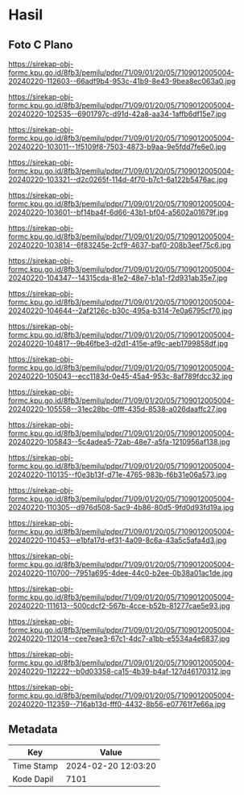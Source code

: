# Hasil

## Foto C Plano

https://sirekap-obj-formc.kpu.go.id/8fb3/pemilu/pdpr/71/09/01/20/05/7109012005004-20240220-112603--66adf9b4-953c-41b9-8e43-9bea8ec063a0.jpg

https://sirekap-obj-formc.kpu.go.id/8fb3/pemilu/pdpr/71/09/01/20/05/7109012005004-20240220-102535--6901797c-d91d-42a8-aa34-1affb6df15e7.jpg

https://sirekap-obj-formc.kpu.go.id/8fb3/pemilu/pdpr/71/09/01/20/05/7109012005004-20240220-103011--1f5109f8-7503-4873-b9aa-9e5fdd7fe6e0.jpg

https://sirekap-obj-formc.kpu.go.id/8fb3/pemilu/pdpr/71/09/01/20/05/7109012005004-20240220-103321--d2c0265f-114d-4f70-b7c1-6a122b5476ac.jpg

https://sirekap-obj-formc.kpu.go.id/8fb3/pemilu/pdpr/71/09/01/20/05/7109012005004-20240220-103601--bf14ba4f-6d66-43b1-bf04-a5602a01679f.jpg

https://sirekap-obj-formc.kpu.go.id/8fb3/pemilu/pdpr/71/09/01/20/05/7109012005004-20240220-103814--6f83245e-2cf9-4637-baf0-208b3eef75c6.jpg

https://sirekap-obj-formc.kpu.go.id/8fb3/pemilu/pdpr/71/09/01/20/05/7109012005004-20240220-104347--14315cda-81e2-48e7-b1a1-f2d931ab35e7.jpg

https://sirekap-obj-formc.kpu.go.id/8fb3/pemilu/pdpr/71/09/01/20/05/7109012005004-20240220-104644--2af2126c-b30c-495a-b314-7e0a6795cf70.jpg

https://sirekap-obj-formc.kpu.go.id/8fb3/pemilu/pdpr/71/09/01/20/05/7109012005004-20240220-104817--9b46fbe3-d2d1-415e-af9c-aeb1799858df.jpg

https://sirekap-obj-formc.kpu.go.id/8fb3/pemilu/pdpr/71/09/01/20/05/7109012005004-20240220-105043--ecc1183d-0e45-45a4-953c-8af789fdcc32.jpg

https://sirekap-obj-formc.kpu.go.id/8fb3/pemilu/pdpr/71/09/01/20/05/7109012005004-20240220-105558--31ec28bc-0fff-435d-8538-a026daaffc27.jpg

https://sirekap-obj-formc.kpu.go.id/8fb3/pemilu/pdpr/71/09/01/20/05/7109012005004-20240220-105843--5c4adea5-72ab-48e7-a5fa-1210956af138.jpg

https://sirekap-obj-formc.kpu.go.id/8fb3/pemilu/pdpr/71/09/01/20/05/7109012005004-20240220-110135--f0e3b13f-d71e-4765-983b-f6b31e06a573.jpg

https://sirekap-obj-formc.kpu.go.id/8fb3/pemilu/pdpr/71/09/01/20/05/7109012005004-20240220-110305--d976d508-5ac9-4b86-80d5-9fd0d93fd19a.jpg

https://sirekap-obj-formc.kpu.go.id/8fb3/pemilu/pdpr/71/09/01/20/05/7109012005004-20240220-110453--e1bfa17d-ef31-4a09-8c6a-43a5c5afa4d3.jpg

https://sirekap-obj-formc.kpu.go.id/8fb3/pemilu/pdpr/71/09/01/20/05/7109012005004-20240220-110700--7951a695-4dee-44c0-b2ee-0b38a01ac1de.jpg

https://sirekap-obj-formc.kpu.go.id/8fb3/pemilu/pdpr/71/09/01/20/05/7109012005004-20240220-111613--500cdcf2-567b-4cce-b52b-81277cae5e93.jpg

https://sirekap-obj-formc.kpu.go.id/8fb3/pemilu/pdpr/71/09/01/20/05/7109012005004-20240220-112014--cee7eae3-67c1-4dc7-a1bb-e5534a4e6837.jpg

https://sirekap-obj-formc.kpu.go.id/8fb3/pemilu/pdpr/71/09/01/20/05/7109012005004-20240220-112222--b0d03358-ca15-4b39-b4af-127d46170312.jpg

https://sirekap-obj-formc.kpu.go.id/8fb3/pemilu/pdpr/71/09/01/20/05/7109012005004-20240220-112359--716ab13d-fff0-4432-8b56-e07761f7e66a.jpg


## Metadata

| Key        | Value               |
| ---------- | ------------------- |
| Time Stamp | 2024-02-20 12:03:20 |
| Kode Dapil | 7101                |



